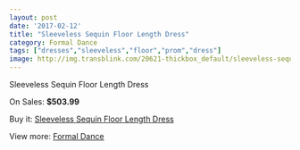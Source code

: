 ```yaml
---
layout: post
date: '2017-02-12'
title: "Sleeveless Sequin Floor Length Dress"
category: Formal Dance
tags: ["dresses","sleeveless","floor","prom","dress"]
image: http://img.transblink.com/20621-thickbox_default/sleeveless-sequin-floor-length-dress.jpg
---
```

Sleeveless Sequin Floor Length Dress

On Sales: **$503.99**
<a href="https://www.transblink.com/en/formal-dance/6520-sleeveless-sequin-floor-length-dress.html"><amp-img layout="responsive" width="600" height="600" src="//img.transblink.com/20621-thickbox_default/sleeveless-sequin-floor-length-dress.jpg" alt="Sleeveless Sequin Floor Length Dress 0" /></a>
<a href="https://www.transblink.com/en/formal-dance/6520-sleeveless-sequin-floor-length-dress.html"><amp-img layout="responsive" width="600" height="600" src="//img.transblink.com/20623-thickbox_default/sleeveless-sequin-floor-length-dress.jpg" alt="Sleeveless Sequin Floor Length Dress 1" /></a>
<a href="https://www.transblink.com/en/formal-dance/6520-sleeveless-sequin-floor-length-dress.html"><amp-img layout="responsive" width="600" height="600" src="//img.transblink.com/20622-thickbox_default/sleeveless-sequin-floor-length-dress.jpg" alt="Sleeveless Sequin Floor Length Dress 2" /></a>

Buy it: [Sleeveless Sequin Floor Length Dress](https://www.transblink.com/en/formal-dance/6520-sleeveless-sequin-floor-length-dress.html "Sleeveless Sequin Floor Length Dress")

View more: [Formal Dance](https://www.transblink.com/en/6-formal-dance "Formal Dance")
